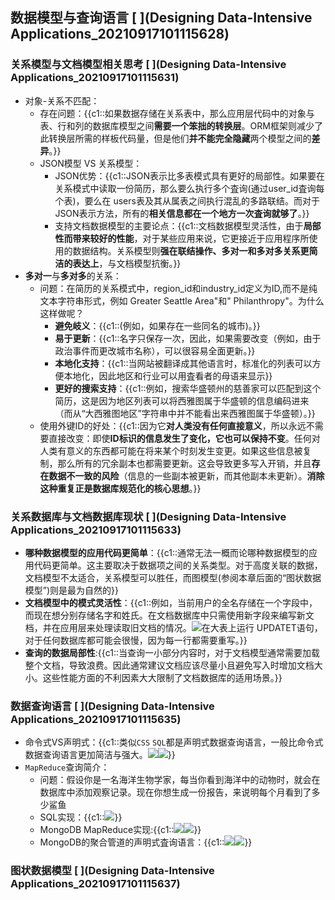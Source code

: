
## 数据模型与查询语言 [ ](Designing Data-Intensive Applications_20210917101115628)

### 关系模型与文档模型相关思考 [ ](Designing Data-Intensive Applications_20210917101115631)
+ 对象-关系不匹配：
  + 存在问题：{{c1::如果数据存储在关系表中，那么应用层代码中的对象与表、行和列的数据库模型之间**需要一个笨拙的转换层**。ORM框架则减少了此转换层所需的样板代码量，但是他们**并不能完全隐藏**两个模型之间的**差异**。}}
  + JSON模型 VS 关系模型：
    + JSON优势：{{c1::JSON表示比多表模式具有更好的局部性。如果要在关系模式中读取一份简历，那么要么执行多个査询(通过user_id査询每个表)，要么在 users表及其从属表之间执行混乱的多路联结。而对于JSON表示方法，所有的**相关信息都在一个地方一次査询就够了**。}}
    + 支持文档数据模型的主要论点：{{c1::文档数据模型灵活性，由于**局部性而带来较好的性能**，对于某些应用来说，它更接近于应用程序所使用的数据结构。关系模型则**强在联结操作、多对一和多对多关系更简洁的表达上**，与文档模型抗衡。}}
+ **多对一**与**多对多**的关系：
  + 问题：在简历的关系模式中，region_id和industry_id定义为ID,而不是纯文本字符串形式，例如 Greater Seattle Area"和" Philanthropy"。为什么这样做呢？
    + **避免岐义**：{{c1::(例如，如果存在一些同名的城市)。}}
    + **易于更新**：{{c1::名字只保存一次，因此，如果需要改变（例如，由于政治事件而更改城市名称），可以很容易全面更新。}}
    + **本地化支持**：{{c1::当网站被翻译成其他语言时，标准化的列表可以方便本地化，因此地区和行业可以用査看者的母语来显示}}
    + **更好的搜索支持**：{{c1::例如，搜索华盛顿州的慈善家可以匹配到这个简历，这是因为地区列表可以将西雅图属于华盛顿的信息编码进来（而从“大西雅图地区”字符串中并不能看出来西雅图属于华盛顿）。}}
  + 使用外键ID的好处：{{c1::因为它**对人类没有任何直接意义**，所以永远不需要直接改变：即使**ID标识的信息发生了变化，它也可以保持不变**。任何对人类有意义的东西都可能在将来某个时刻发生变更。如果这些信息被复制，那么所有的冗余副本也都需要更新。这会导致更多写入开销，并且**存在数据不一致的风险**（信息的一些副本被更新，而其他副本未更新）。**消除这种重复正是数据库规范化的核心思想**。}}


### 关系数据库与文档数据库现状 [ ](Designing Data-Intensive Applications_20210917101115633)
+ **哪种数据模型的应用代码更简单**：{{c1::通常无法一概而论哪种数据模型的应用代码更简单。这主要取决于数据项之间的关系类型。对于高度关联的数据，文档模型不太适合，关系模型可以胜任，而图模型(参阅本章后面的“图状数据模型”)则是最为自然的}}
+ **文档模型中的模式灵活性**：{{c1::例如，当前用户的全名存储在一个字段中，而现在想分别存储名字和姓氏。在文档数据库中只需使用新字段来编写新文档，并在应用层来处理读取旧文档的情况。![](https://gitee.com/xieyun714/nodeimage/raw/master/img/20210912152336.png)在大表上运行 UPDATET语句，对于任何数据库都可能会很慢，因为每一行都需要重写。}}
+ **查询的数据局部性**:{{c1::当查询一小部分内容时，对于文档模型通常需要加载整个文档，导致浪费。因此通常建议文档应该尽量小且避免写入时增加文档大小。这些性能方面的不利因素大大限制了文档数据库的适用场景。}}

### 数据查询语言 [ ](Designing Data-Intensive Applications_20210917101115635)
+ 命令式VS声明式：{{c1::类似`CSS` `SQL`都是声明式数据查询语言，一般比命令式数据查询语言更加简洁与强大。![](https://gitee.com/xieyun714/nodeimage/raw/master/img/20210912174449.png)![](https://gitee.com/xieyun714/nodeimage/raw/master/img/20210912174434.png)}}
+ `MapReduce`查询简介：
  + 问题：假设你是一名海洋生物学家，每当你看到海洋中的动物时，就会在数据库中添加观察记录。现在你想生成一份报告，来说明每个月看到了多少鲨鱼
  + SQL实现：{{c1::![](https://gitee.com/xieyun714/nodeimage/raw/master/img/20210912174634.png)}}
  + MongoDB MapReduce实现:{{c1::![](https://gitee.com/xieyun714/nodeimage/raw/master/img/20210912174707.png)![](https://gitee.com/xieyun714/nodeimage/raw/master/img/20210912174717.png)}}
  + MongoDB的聚合管道的声明式査询语言：{{c1::![](https://gitee.com/xieyun714/nodeimage/raw/master/img/20210912174904.png)![](https://gitee.com/xieyun714/nodeimage/raw/master/img/20210912175259.png)}}

### 图状数据模型 [ ](Designing Data-Intensive Applications_20210917101115637)